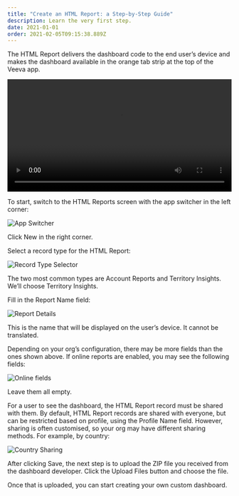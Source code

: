 ```yaml
---
title: "Create an HTML Report: a Step-by-Step Guide"
description: Learn the very first step.
date: 2021-01-01
order: 2021-02-05T09:15:38.889Z
---
```

The HTML Report delivers the dashboard code to the end user’s device and makes the dashboard available in the orange tab strip at the top of the Veeva app.

<video width="100%" controls>
  <source src="/static/video/dashboard-html-report.mov" type="video/mp4">
</video>

To start, switch to the HTML Reports screen with the app switcher in the left corner:

![App Switcher](/static/img/dashboard-html-report-01.png "App Switcher")

Click New in the right corner.

Select a record type for the HTML Report:

![Record Type Selector](/static/img/dashboard-html-report-02.png "Record Type Selector")

The two most common types are Account Reports and Territory Insights. We’ll choose Territory Insights.

Fill in the Report Name field:

![Report Details](/static/img/dashboard-html-report-03.png "Report Details")

This is the name that will be displayed on the user’s device. It cannot be translated.

Depending on your org’s configuration, there may be more fields than the ones shown above. If online reports are enabled, you may see the following fields:

![Online fields](/static/img/dashboard-html-report-04.png "Online fields")

Leave them all empty.

For a user to see the dashboard, the HTML Report record must be shared with them. By default, HTML Report records are shared with everyone, but can be restricted based on profile, using the Profile Name field. However, sharing is often customised, so your org may have different sharing methods. For example, by country:

![Country Sharing](/static/img/dashboard-html-report-05.png "Country Sharing")

After clicking Save, the next step is to upload the ZIP file you received from the dashboard developer. Click the Upload Files button and choose the file.

Once that is uploaded, you can start creating your own custom dashboard.
